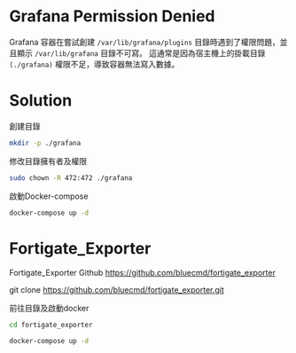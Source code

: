 # Grafana Permission Denied
Grafana 容器在嘗試創建 `/var/lib/grafana/plugins` 目錄時遇到了權限問題，並且顯示 `/var/lib/grafana` 目錄不可寫。
這通常是因為宿主機上的掛載目錄 `(./grafana)` 權限不足，導致容器無法寫入數據。
# Solution
創建目錄
```sh
mkdir -p ./grafana
```
修改目錄擁有者及權限
```sh
sudo chown -R 472:472 ./grafana
```
啟動Docker-compose
```sh
docker-compose up -d
```
# Fortigate_Exporter
Fortigate_Exporter Github
<https://github.com/bluecmd/fortigate_exporter>

git clone <https://github.com/bluecmd/fortigate_exporter.git>

前往目錄及啟動docker
```sh
cd fortigate_exporter
```
```sh
docker-compose up -d
```
